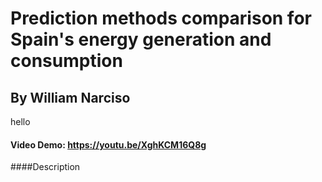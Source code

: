 # Prediction methods comparison for Spain's energy generation and consumption
## By William Narciso
hello
#### Video Demo: https://youtu.be/XghKCM16Q8g

####Description
